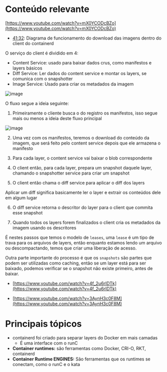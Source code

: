 # Conteúdo relevante

[https://www.youtube.com/watch?v=mX0YCODcBZo](https://www.youtube.com/watch?v=mX0YCODcBZo)

- [41:32](https://youtu.be/mX0YCODcBZo?t=2492): Diagrama de funcionamento do download das imagens dentro do client do containerd

O serviço do client é dividido em 4:

- Content Service: usado para baixar dados crus, como manifestos e layers básicos
- Diff Service: Ler dados do content service e montar os layers, se comunica com o snapshotter
- Image Service: Usado para criar os metadados da imagem

![image](https://user-images.githubusercontent.com/3200560/119715225-23076580-be3a-11eb-9ed9-698438783874.png)

O fluxo segue a ideia seguinte:

1. Primeiramente o cliente busca o do registro os manifestos, isso segue mais ou menos a ideia deste fluxo principal

![image](https://user-images.githubusercontent.com/3200560/119715263-2d296400-be3a-11eb-85a6-1b71f382c245.png)

2. Uma vez com os manifestos, teremos o download do conteúdo da imagem, que será feito pelo content service depois que ele armazena o manifesto

3. Para cada layer, o content service vai baixar o blob correspondente

4. O client então, para cada layer, prepara um snapshot daquele layer, chamando o snapshotter service para criar um snapshot

5. O client então chama o diff service para aplicar o diff dos layers

Aplicar um diff significa basicamente ler o layer e extrair os conteúdos dele em algum lugar

6. O diff service retorna o descritor do layer para o client que commita esse snapshot

7. Quando todos os layers forem finalizados o client cria os metadados da imagem usando os descritores

É nestes passos que temos o modelo de `leases`, uma `lease` é um tipo de trava para os arquivos de layers, então enquanto estamos lendo um arquivo ou descompactando, temos que criar uma liberação de acesso.

Outra parte importante do processo é que os `snapshots` são partes que podem ser utilizadas como caching, então se um layer está para ser baixado, podemos verificar se o snapshot não existe primeiro, antes de baixar.

- [https://www.youtube.com/watch?v=4f_2u6rIDTk](https://www.youtube.com/watch?v=4f_2u6rIDTk)

- [https://www.youtube.com/watch?v=3AynH3c0F8M](https://www.youtube.com/watch?v=3AynH3c0F8M)

# Principais tópicos

- containerd foi criado para separar layers do Docker em mais camadas
    - É uma interface com o runC
- **Container runtimes:** são ferramentas como Docker, CRI-O, RKT, containerd
- **Container Runtime ENGINES:** São ferramentas que os runtimes se conectam, como o runC e o kata
